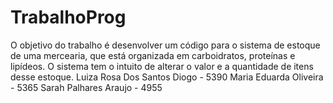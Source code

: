# TrabalhoProg
O objetivo do trabalho é desenvolver um código para o sistema de estoque de uma mercearia, que está organizada em carboidratos, proteínas e lipídeos. O sistema tem o intuito de alterar o valor e a quantidade de itens desse estoque.
Luiza Rosa Dos Santos Diogo - 5390
Maria Eduarda Oliveira - 5365
Sarah Palhares Araujo - 4955
